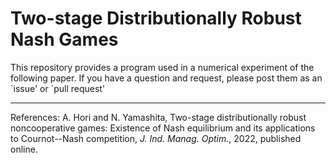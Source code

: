 # Two-stage Distributionally Robust Nash Games

This repository provides a program used in a numerical experiment of the following paper.
If you have a question and request, please post them as an \`issue' or \`pull request'

---
References:
A. Hori and N. Yamashita, Two-stage distributionally robust noncooperative games: Existence of Nash equilibrium and its applications to Cournot--Nash competition, _J. Ind. Manag. Optim._, 2022, published online.

